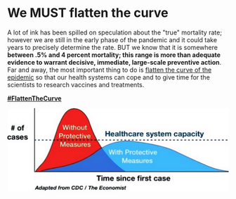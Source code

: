 # We MUST flatten the curve

A lot of ink has been spilled on speculation about the "true" mortality rate; however we are still in the early phase of the pandemic and it could
take years to precisely determine the rate. BUT we know that it is somewhere **between .5% and 4 percent mortality; this range is more than
adequate evidence to warrant decisive, immediate, large-scale preventive action**. Far and away, the most important thing to do is [flatten the
curve of the epidemic](https://www.economist.com/briefing/2020/02/29/covid-19-is-now-in-50-countries-and-things-will-get-worse)
so that our health systems can cope and to give time for the scientists to research vaccines and treatments.

[**\#FlattenTheCurve**](https://twitter.com/hashtag/FlattenTheCurve?src=hashtag_click)

![](/images/en/flatten-the-curve.jpg)
